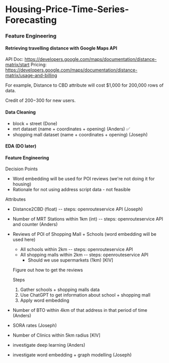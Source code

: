 # Housing-Price-Time-Series-Forecasting


### Feature Engineering


#### Retrieving travelling distance with Google Maps API
API Doc: https://developers.google.com/maps/documentation/distance-matrix/start
Pricing: https://developers.google.com/maps/documentation/distance-matrix/usage-and-billing

For example, Distance to CBD attribute will cost $1,000 for 200,000 rows of data. 

Credit of $200-$300 for new users.






#### Data Cleaning 
- block + street (Done)
- mrt dataset (name + coordinates + opening) (Anders) ✅
- shopping mall dataset (name + coordinates + opening) (Joseph)


#### EDA (DO later)


#### Feature Engineering

Decision Points
- Word embedding will be used for POI reviews (we're not doing it for housing)
- Rationale for not using address script data - not feasible

Attributes
- Distance2CBD (float) -- steps: openrouteservice API (Joseph)
- Number of MRT Stations within 1km (int) -- steps: openrouteservice API and counter (Anders)

- Reviews of POI of Shopping Mall + Schools (word embedding will be used here) 
    - All schools within 2km -- steps: openrouteservice API
    - All shopping malls within 2km -- steps: openrouteservice API 
        - Should we use supermarkets (1km) [KIV]

    Figure out how to get the reviews

    Steps
    1. Gather schools + shopping malls data
    2. Use ChatGPT to get information about school + shopping mall
    3. Apply word embedding

- Number of BTO within 4km of that address in that period of time (Anders)

- SORA rates (Joseph)

- Number of Clinics within 5km radius [KIV]



- investigate deep learning (Anders)
- investigate word embedding + graph modelling (Joseph)